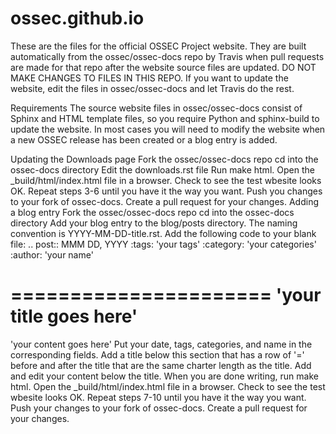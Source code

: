 # ossec.github.io
These are the files for the official OSSEC Project website. They are built automatically from the ossec/ossec-docs repo by Travis when pull requests are made for that repo after the website source files are updated. DO NOT MAKE CHANGES TO FILES IN THIS REPO. If you want to update the website, edit the files in ossec/ossec-docs and let Travis do the rest.

Requirements
The source website files in ossec/ossec-docs consist of Sphinx and HTML template files, so you require Python and sphinx-build to update the website. In most cases you will need to modify the website when a new OSSEC release has been created or a blog entry is added.

Updating the Downloads page
Fork the ossec/ossec-docs repo
cd into the ossec-docs directory
Edit the downloads.rst file
Run make html.
Open the _build/html/index.html file in a browser.
Check to see the test wbesite looks OK.
Repeat steps 3-6 until you have it the way you want.
Push you changes to your fork of ossec-docs.
Create a pull request for your changes.
Adding a blog entry
Fork the ossec/ossec-docs repo
cd into the ossec-docs directory
Add your blog entry to the blog/posts directory. The naming convention is YYYY-MM-DD-title.rst.
Add the following code to your blank file:
.. post:: MMM DD, YYYY
  :tags: 'your tags'
  :category: 'your categories'
  :author: 'your name'
  
======================
'your title goes here'
======================

'your content goes here'
Put your date, tags, categories, and name in the corresponding fields.
Add a title below this section that has a row of '=' before and after the title that are the same charter length as the title.
Add and edit your content below the title.
When you are done writing, run make html.
Open the _build/html/index.html file in a browser.
Check to see the test wbesite looks OK.
Repeat steps 7-10 until you have it the way you want.
Push your changes to your fork of ossec-docs.
Create a pull request for your changes.
